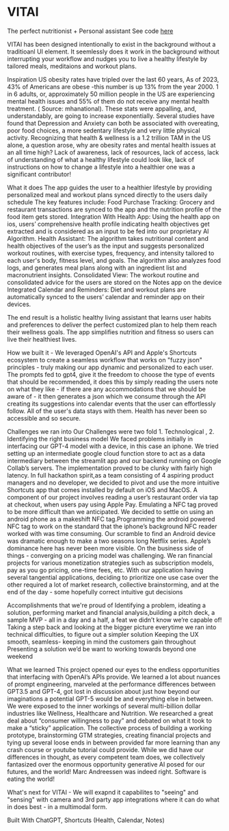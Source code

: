 # VITAI
The perfect nutritionist + Personal assistant
See code [here]([url](https://www.icloud.com/shortcuts/fccfedfb2e444df2bf48581ae321cfd8))

VITAI has been designed intentionally to exist in the background without a traditioanl UI element.
It seemlessly does it work in the background without interrupting your workflow and nudges you to live a healthy lifestyle by tailored meals, meditaions and workout plans.

Inspiration 
US obesity rates have tripled over the last 60 years, As of 2023, 43% of Americans are obese -this number is up 13% from the year 2000. 1 in 6 adults, or,  approximately 50 million people in the US are experiencing mental health issues and 55% of them do not receive any mental health treatment. ( Source: mhanational). 
These stats were appalling, and,  understandably, are going to increase exponentially. 
Several studies have found that Depression and Anxiety can both be associated with overeating, poor food choices, a more sedentary lifestyle and very little physical activity. 
Recognizing that health & wellness is a 1.2 trillion TAM in the US alone, a question arose, why are obesity rates and mental health issues at an all time high? 
Lack of awareness, lack of resources, lack of access, lack of understanding of what a healthy lifestyle could look like, lack of instructions on how to change a lifestyle into a healthier one was a significant contributor! 


What it does 
The app guides the user to a healthier lifestyle by providing personalized meal and workout plans synced directly to the users daily schedule
	The key features include:
Food Purchase Tracking: Grocery and restaurant transactions are synced to the app and the nutrition profile of the food item gets stored. 
Integration With Health App: Using the health app on ios, users’ comprehensive health profile indicating health objectives get extracted and is considered as an input to be fed into our proprietary AI Algorithm.
Health Assistant: The algorithm takes nutritional content and health objectives of the user’s as the input and suggests personalized workout routines, with exercise types, frequency, and intensity tailored to each user's body, fitness level, and goals. The algorithm also analyzes food logs, and generates meal plans along with an ingredient list and macronutrient insights.
Consolidated View: The workout routine and consolidated advice for the users are stored on the Notes app on the device
Integrated Calendar and Reminders: Diet and workout plans are automatically synced to the users’ calendar and reminder app on their devices. 


The end result is a holistic healthy living assistant that learns user habits and preferences to deliver the perfect customized plan to help them reach their wellness goals. The app simplifies nutrition and fitness so users can live their healthiest lives. 


How we built it - We leveraged OpenAI's API and Apple's Shortcuts ecosystem to create a seamless workflow that works on "fuzzy json" principles - truly making our app dynamic and personalized to each user. The prompts fed to gpt4, give it the freedom to choose the type of events that should be recommended, it does this by simply reading the users note on what they like - if there are any accommodations that we should be aware of - it then generates a json which we consume through the API creating its suggestions into calendar events that the user can effortlessly follow. All of the user's data stays with them. Health has never been so accessible and so secure. 


Challenges we ran into 
Our Challenges were two fold 1. Technological , 2. Identifying the right business model 
We faced  problems initially in interfacing our GPT-4 model with a device, in this case an iphone. We tried setting up an intermediate google cloud function store to act as a data intermediary between the streamlit app and our backend running on Google Collab’s servers. The implementation proved to be clunky with fairly high latency. 
In full hackathon spirit,as a team consisting of 4 aspiring product managers and no developer, we decided to pivot and use the more intuitive Shortcuts app that comes installed by default on iOS and MacOS. 
A component of our project involves reading a user’s restaurant order via tap at checkout, when users pay using Apple Pay. Emulating a NFC tag proved to be more difficult than we anticipated. We decided to settle on using an android phone as a makeshift NFC tag.Programming the android powered NFC tag to work on the standard that the iphone’s background NFC reader worked with was time consuming. Our scramble to find an Android device was dramatic enough to make a two seasons long Netflix series. Apple’s dominance here has never been more visible.
On the business side of things - converging on a pricing model was challenging. We ran financial projects for various monetization strategies such as subscription models, pay as you go pricing, one-time fees, etc. 
With our application having several tangential applications, deciding to prioritize one use case over the other required a lot of market research, collective brainstorming, and at the end of the day - some hopefully correct intuitive gut decisions


Accomplishments that we're proud of 
Identifying a problem, ideating a solution, performing market and financial analysis,building a pitch deck, a sample MVP - all in a day and a half, a feat we didn’t know we’re capable of! 
Taking a step back and looking at the bigger picture everytime we ran into technical difficulties, to figure out a simpler solution
Keeping the UX smooth, seamless- keeping in mind the customers gain throughout 
Presenting a solution we’d be want to working towards beyond one  weekend

What we learned
This project opened our eyes to the endless opportunities that interfacing with OpenAI’s APIs provide. We learned a lot about nuances of prompt engineering, marveled at the performance differences between GPT3.5 and GPT-4, got lost in discussion about just how beyond our imaginations a potential GPT-5 would be and everything else in between. 
We were exposed to  the inner workings of several multi-billion dollar industries like Wellness, Healthcare and Nutrition. We researched a great deal about “consumer willingness to pay” and debated on what it took to make a “sticky” application. The collective process of building a working prototype, brainstorming GTM strategies, creating financial projects and tying up several loose ends in between provided far more learning than any crash course or youtube tutorial could provide.
While we did have our differences in thought, as every competent team does, we collectively fantasized over the enormous opportunity generative AI posed for our futures, and the world! Marc Andreessen was indeed right. Software is eating the world!

What's next for VITAI - We will exapnd it capabilites to "seeing" and "sensing" with camera and 3rd party app integrations where it can do what in does best - in a multimodal form. 

Built With
ChatGPT, Shortcuts (Health, Calendar, Notes) 
 

